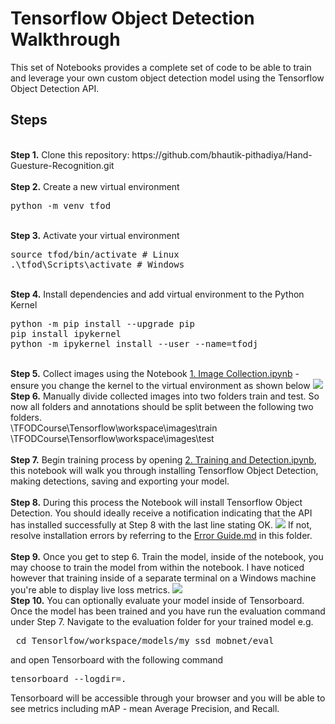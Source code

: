 # Tensorflow Object Detection Walkthrough
<p>This set of Notebooks provides a complete set of code to be able to train and leverage your own custom object detection model using the Tensorflow Object Detection API.


## Steps
<br />
<b>Step 1.</b> Clone this repository: https://github.com/bhautik-pithadiya/Hand-Guesture-Recognition.git
<br/><br/>
<b>Step 2.</b> Create a new virtual environment 
<pre>
python -m venv tfod
</pre> 
<br/>
<b>Step 3.</b> Activate your virtual environment
<pre>
source tfod/bin/activate # Linux
.\tfod\Scripts\activate # Windows 
</pre>
<br/>
<b>Step 4.</b> Install dependencies and add virtual environment to the Python Kernel
<pre>
python -m pip install --upgrade pip
pip install ipykernel
python -m ipykernel install --user --name=tfodj
</pre>
<br/>
<b>Step 5.</b> Collect images using the Notebook <a href="https://github.com/bhautik-pithadiya/Hand-Guesture-Recognition/blob/main/1.%20Image%20Collection.ipynb">1. Image Collection.ipynb</a> - ensure you change the kernel to the virtual environment as shown below
<img src="https://i.imgur.com/8yac6Xl.png"> 
<br/>
<b>Step 6.</b> Manually divide collected images into two folders train and test. So now all folders and annotations should be split between the following two folders. <br/>
\TFODCourse\Tensorflow\workspace\images\train<br />
\TFODCourse\Tensorflow\workspace\images\test
<br/><br/>
<b>Step 7.</b> Begin training process by opening <a href="https://github.com/bhautik-pithadiya/Hand-Guesture-Recognition/blob/main/2.%20Training%20and%20Detection.ipynb">2. Training and Detection.ipynb</a>, this notebook will walk you through installing Tensorflow Object Detection, making detections, saving and exporting your model. 
<br /><br/>
<b>Step 8.</b> During this process the Notebook will install Tensorflow Object Detection. You should ideally receive a notification indicating that the API has installed successfully at Step 8 with the last line stating OK.  
<img src="https://i.imgur.com/FSQFo16.png">
If not, resolve installation errors by referring to the <a href="https://github.com/bhautik-pithadiya/Hand-Guesture-Recognition/blob/main/README.md">Error Guide.md</a> in this folder.
<br /> <br/>
<b>Step 9.</b> Once you get to step 6. Train the model, inside of the notebook, you may choose to train the model from within the notebook. I have noticed however that training inside of a separate terminal on a Windows machine you're able to display live loss metrics. 
<img src="https://i.imgur.com/K0wLO57.png"> 
<br />
<b>Step 10.</b> You can optionally evaluate your model inside of Tensorboard. Once the model has been trained and you have run the evaluation command under Step 7. Navigate to the evaluation folder for your trained model e.g. 
<pre> cd Tensorlfow/workspace/models/my_ssd_mobnet/eval</pre> 
and open Tensorboard with the following command
<pre>tensorboard --logdir=. </pre>
Tensorboard will be accessible through your browser and you will be able to see metrics including mAP - mean Average Precision, and Recall.
<br />
